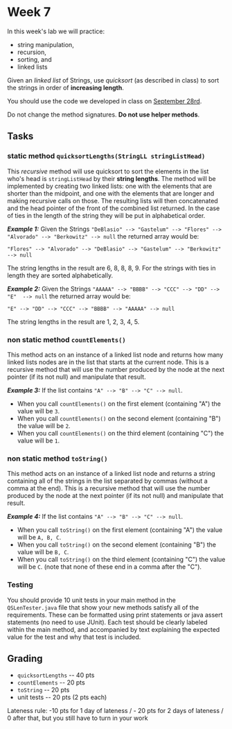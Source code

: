 # Week 7

In this week's lab we will practice:
* string manipulation,
* recursion, 
* sorting, and 
* linked lists

Given an *linked list* of Strings, use *quicksort* (as described in class) to sort the strings in order of **increasing length**. 

You should use the code we developed in class on [September 28rd](https://github.com/CS2401-Fall2020/September28-inClass).

Do not change the method signatures. **Do not use helper methods**. 

## Tasks
### static method `quicksortLengths(StringLL stringListHead)`

This *recursive* method will use quicksort to sort the elements in the list who's head is `stringListHead` by their **string lengths**. 
The method will be implemented by creating two linked lists: one with the elements that are shorter than the midpoint, and one with the elements that are longer 
and making recursive calls on those. 
The resulting lists will then concatenated and the head pointer of the front of the combined list returned. 
In the case of ties in the length of the string they will be put in alphabetical order.  

***Example 1:***
Given the Strings `"DeBlasio" --> "Gastelum" --> "Flores" --> "Alvorado" --> "Berkowitz" --> null` the returned array would be: 
```
"Flores" --> "Alvorado" --> "DeBlasio" --> "Gastelum" --> "Berkowitz" --> null
```
The string lengths in the result are 6, 8, 8, 8, 9. 
For the strings with ties in length they are sorted alphabetically. 


***Example 2:***
Given the Strings `"AAAAA" --> "BBBB" --> "CCC" --> "DD" --> "E"  --> null` the returned array would be: 
```
"E" --> "DD" --> "CCC" --> "BBBB" --> "AAAAA" --> null
```
The string lengths in the result are 1, 2, 3, 4, 5.  

### non static method `countElements()`

This method acts on an instance of a linked list node and returns how many linked lists nodes are in the list that starts at the current node. 
This is a recursive method that will use the number produced by the node at the next pointer (if its not null) and manipulate that result. 

***Example 3:*** 
If the list contains `"A" --> "B" --> "C" --> null`. 
* When you call `countElements()` on the first element (containing "A") the value will be `3`.
* When you call `countElements()` on the second element (containing "B") the value will be `2`.
* When you call `countElements()` on the third element (containing "C") the value will be `1`.


### non static method `toString()`

This method acts on an instance of a linked list node and returns a string containing all of the strings in the list separated by commas (without a comma at the end). 
This is a recursive method that will use the number produced by the node at the next pointer (if its not null) and manipulate that result. 

***Example 4:*** 
If the list contains `"A" --> "B" --> "C" --> null`. 
* When you call `toString()` on the first element (containing "A") the value will be `A, B, C`.
* When you call `toString()` on the second element (containing "B") the value will be `B, C`.
* When you call `toString()` on the third element (containing "C") the value will be `C`.
(note that none of these end in a comma after the "C"). 

### Testing
You should provide 10 unit tests in your main method in the `QSLenTester.java` file that show your new methods satisfy all of the requirements. 
These can be formatted using print statements or java assert statements (no need to use JUnit).
Each test should be clearly labeled within the main method, and accompanied by text explaining the expected value for the test and why that test is included.

## Grading
* `quicksortLengths` -- 40 pts
* `countElements` -- 20 pts
* `toString` -- 20 pts
* unit tests -- 20 pts (2 pts each) 

Lateness rule: -10 pts for 1 day of lateness / - 20 pts for 2 days of lateness / 0 after that, but you still have to turn in your work

